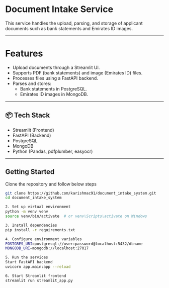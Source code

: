 # Document Intake Service

This service handles the upload, parsing, and storage of applicant documents such as bank statements and Emirates ID images.

---

# Features

- Upload documents through a Streamlit UI.
- Supports PDF (bank statements) and image (Emirates ID) files.
- Processes files using a FastAPI backend.
- Parses and stores:
  - Bank statements in PostgreSQL.
  - Emirates ID images in MongoDB.

---

## 📦 Tech Stack

- Streamlit (Frontend)
- FastAPI (Backend)
- PostgreSQL
- MongoDB
- Python (Pandas, pdfplumber, easyocr)

---

##  Getting Started

Clone the repository and follow below steps
```bash
git clone https://github.com/karishmac91/document_intake_system.git
cd document_intake_system

2. Set up virtual environment
python -m venv venv
source venv/bin/activate  # or venv\Scripts\activate on Windows

3. Install dependencies
pip install -r requirements.txt

4. Configure environment variables
POSTGRES_URI=postgresql://user:password@localhost:5432/dbname
MONGODB_URI=mongodb://localhost:27017

5. Run the services
Start FastAPI backend
uvicorn app.main:app --reload

6. Start Streamlit frontend
streamlit run streamlit_app.py



